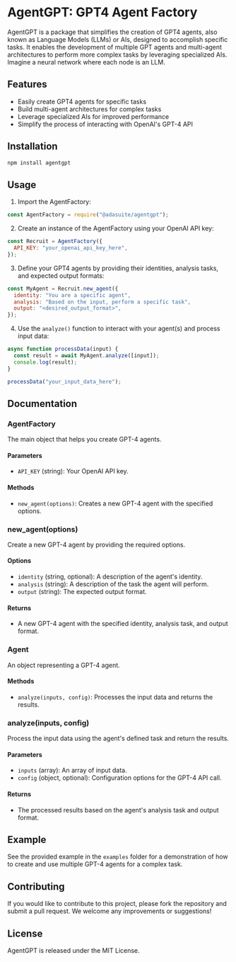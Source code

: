# AgentGPT: GPT4 Agent Factory

AgentGPT is a package that simplifies the creation of GPT4 agents, also known as Language Models (LLMs) or AIs, designed to accomplish specific tasks. It enables the development of multiple GPT agents and multi-agent architectures to perform more complex tasks by leveraging specialized AIs. Imagine a neural network where each node is an LLM.

## Features

- Easily create GPT4 agents for specific tasks
- Build multi-agent architectures for complex tasks
- Leverage specialized AIs for improved performance
- Simplify the process of interacting with OpenAI's GPT-4 API

## Installation

```bash
npm install agentgpt
```

## Usage

1. Import the AgentFactory:

```javascript
const AgentFactory = require("@adasuite/agentgpt");
```

2. Create an instance of the AgentFactory using your OpenAI API key:

```javascript
const Recruit = AgentFactory({
  API_KEY: "your_openai_api_key_here",
});
```

3. Define your GPT4 agents by providing their identities, analysis tasks, and expected output formats:

```javascript
const MyAgent = Recruit.new_agent({
  identity: "You are a specific agent",
  analysis: "Based on the input, perform a specific task",
  output: "<desired_output_format>",
});
```

4. Use the `analyze()` function to interact with your agent(s) and process input data:

```javascript
async function processData(input) {
  const result = await MyAgent.analyze([input]);
  console.log(result);
}

processData("your_input_data_here");
```

## Documentation

### AgentFactory

The main object that helps you create GPT-4 agents.

#### Parameters

- `API_KEY` (string): Your OpenAI API key.

#### Methods

- `new_agent(options)`: Creates a new GPT-4 agent with the specified options.

### new_agent(options)

Create a new GPT-4 agent by providing the required options.

#### Options

- `identity` (string, optional): A description of the agent's identity.
- `analysis` (string): A description of the task the agent will perform.
- `output` (string): The expected output format.

#### Returns

- A new GPT-4 agent with the specified identity, analysis task, and output format.

### Agent

An object representing a GPT-4 agent.

#### Methods

- `analyze(inputs, config)`: Processes the input data and returns the results.

### analyze(inputs, config)

Process the input data using the agent's defined task and return the results.

#### Parameters

- `inputs` (array): An array of input data.
- `config` (object, optional): Configuration options for the GPT-4 API call.

#### Returns

- The processed results based on the agent's analysis task and output format.

## Example

See the provided example in the `examples` folder for a demonstration of how to create and use multiple GPT-4 agents for a complex task.

## Contributing

If you would like to contribute to this project, please fork the repository and submit a pull request. We welcome any improvements or suggestions!

## License

AgentGPT is released under the MIT License.

